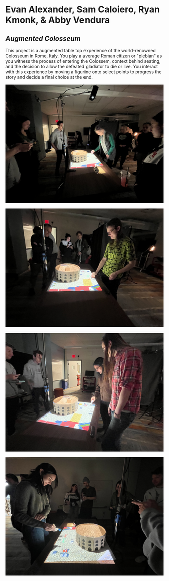 # Evan Alexander, Sam Caloiero, Ryan Kmonk, & Abby Vendura

## _Augmented Colosseum_

 This project is a augmented table top experience of the world-renowned Colosseum in Rome, Italy. You play a average Roman citizen or "plebian" as you witness the process of entering the Colossem, context behind seating, and the decision to allow the defeated gladiator to die or live. You interact with this experience by moving a figurine onto select points to progress the story and decide a final choice at the end.

![Images](ac1.jpg)

![](ac2.jpg)

![](ac3.jpg)

![](ac4.jpg)


